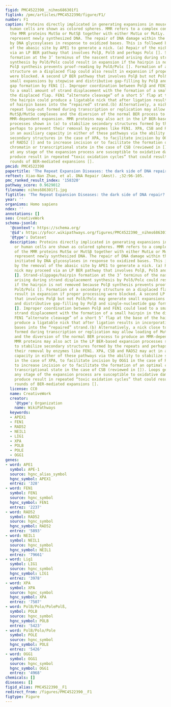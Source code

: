 ```yaml
---
figid: PMC4522390__nihms686301f1
figlink: /pmc/articles/PMC4522390/figure/F1/
number: F1
caption: Proteins directly implicated in generating expansions in mouse models or
  human cells are shown as colored spheres. MMR refers to a complex consisting of
  the MMR proteins MutSα or MutSβ together with either MutLα or MutLγ. Red strands
  represent newly synthesized DNA. The repair of DNA damage within the repeat is initiated
  by DNA glycosylases in response to oxidized bases. This is followed by the removal
  of the abasic site by APE1 to generate a nick. (a) Repair of the nick may proceed
  via an LP BER pathway that involves Polβ, Polδ and perhaps Polε []. Strand-slippage/hairpin
  formation at the 3’ terminus of the nascent strand arising during strand displacement
  synthesis by Polδ/Polε could result in expansion if the hairpin is not removed because
  Polβ synthesis prevents proof-reading by Polδ/Polε []. Formation of a secondary
  structure on a displaced flap could also result in expansion if proper processing
  were blocked. A second LP BER pathway that involves Polβ but not Polδ/Polε may generate
  small expansions by stepwise and distributive gap-filling by Polβ and single-nucleotide
  gap formation by FEN1 []. Improper coordination between Polβ and FEN1 could lead
  to a small amount of strand displacement with the formation of a small hairpin in
  the displaced flap. FEN1 “alternate cleavage” of a short 5’ flap at the base of
  the hairpin could produce a ligatable nick that after ligation results in incorporation
  of hairpin bases into the “repaired” strand.(b) Alternatively, a nick close to a
  repeat loop-out formed during transcription or replication may allow loading of
  MutSβ/MutSα complexes and the diversion of the normal BER process to produce an
  MMR-dependent expansion. MMR proteins may also act in the LP BER-based expansion
  processes shown in (a) to stabilize secondary structures formed by the repeats and
  perhaps to prevent their removal by enzymes like FEN1. XPA, CSB and RAD52 may act
  in an auxiliary capacity in either of these pathways via the ability to stabilize
  secondary structures in the case of XPA, to facilitate incision by OGG1 in the case
  of RAD52 [] and to increase incision or to facilitate the formation of an optimal
  chromatin or transcriptional state in the case of CSB (reviewed in []). Loops generated
  at any stage of the expansion process are susceptible to oxidative damage that could
  produce result in repeated “toxic oxidation cycles” that could result in multiple
  rounds of BER-mediated expansions [].
pmcid: PMC4522390
papertitle: 'The Repeat Expansion Diseases: the dark side of DNA repair?.'
reftext: Xiao-Nan Zhao, et al. DNA Repair (Amst). ;32:96-105.
pmc_ranked_result_index: '158320'
pathway_score: 0.9629012
filename: nihms686301f1.jpg
figtitle: 'The Repeat Expansion Diseases: the dark side of DNA repair?'
year: ''
organisms: Homo sapiens
ndex: ''
annotations: []
seo: CreativeWork
schema-jsonld:
  '@context': https://schema.org/
  '@id': https://pfocr.wikipathways.org/figures/PMC4522390__nihms686301f1.html
  '@type': Dataset
  description: Proteins directly implicated in generating expansions in mouse models
    or human cells are shown as colored spheres. MMR refers to a complex consisting
    of the MMR proteins MutSα or MutSβ together with either MutLα or MutLγ. Red strands
    represent newly synthesized DNA. The repair of DNA damage within the repeat is
    initiated by DNA glycosylases in response to oxidized bases. This is followed
    by the removal of the abasic site by APE1 to generate a nick. (a) Repair of the
    nick may proceed via an LP BER pathway that involves Polβ, Polδ and perhaps Polε
    []. Strand-slippage/hairpin formation at the 3’ terminus of the nascent strand
    arising during strand displacement synthesis by Polδ/Polε could result in expansion
    if the hairpin is not removed because Polβ synthesis prevents proof-reading by
    Polδ/Polε []. Formation of a secondary structure on a displaced flap could also
    result in expansion if proper processing were blocked. A second LP BER pathway
    that involves Polβ but not Polδ/Polε may generate small expansions by stepwise
    and distributive gap-filling by Polβ and single-nucleotide gap formation by FEN1
    []. Improper coordination between Polβ and FEN1 could lead to a small amount of
    strand displacement with the formation of a small hairpin in the displaced flap.
    FEN1 “alternate cleavage” of a short 5’ flap at the base of the hairpin could
    produce a ligatable nick that after ligation results in incorporation of hairpin
    bases into the “repaired” strand.(b) Alternatively, a nick close to a repeat loop-out
    formed during transcription or replication may allow loading of MutSβ/MutSα complexes
    and the diversion of the normal BER process to produce an MMR-dependent expansion.
    MMR proteins may also act in the LP BER-based expansion processes shown in (a)
    to stabilize secondary structures formed by the repeats and perhaps to prevent
    their removal by enzymes like FEN1. XPA, CSB and RAD52 may act in an auxiliary
    capacity in either of these pathways via the ability to stabilize secondary structures
    in the case of XPA, to facilitate incision by OGG1 in the case of RAD52 [] and
    to increase incision or to facilitate the formation of an optimal chromatin or
    transcriptional state in the case of CSB (reviewed in []). Loops generated at
    any stage of the expansion process are susceptible to oxidative damage that could
    produce result in repeated “toxic oxidation cycles” that could result in multiple
    rounds of BER-mediated expansions [].
  license: CC0
  name: CreativeWork
  creator:
    '@type': Organization
    name: WikiPathways
  keywords:
  - APEX1
  - FEN1
  - RAD52
  - NEIL1
  - LIG1
  - XPA
  - POLB
  - POLE
  - OGG1
genes:
- word: APE1
  symbol: APE-1
  source: hgnc_alias_symbol
  hgnc_symbol: APEX1
  entrez: '328'
- word: FEN1
  symbol: FEN1
  source: hgnc_symbol
  hgnc_symbol: FEN1
  entrez: '2237'
- word: RAD52
  symbol: RAD52
  source: hgnc_symbol
  hgnc_symbol: RAD52
  entrez: '5893'
- word: NEIL1
  symbol: NEIL1
  source: hgnc_symbol
  hgnc_symbol: NEIL1
  entrez: '79661'
- word: Lig1
  symbol: LIG1
  source: hgnc_symbol
  hgnc_symbol: LIG1
  entrez: '3978'
- word: XPA
  symbol: XPA
  source: hgnc_symbol
  hgnc_symbol: XPA
  entrez: '7507'
- word: PolB/Polo/PolePolß,
  symbol: POLB
  source: hgnc_symbol
  hgnc_symbol: POLB
  entrez: '5423'
- word: PolB/Polo/Pole
  symbol: POLE
  source: hgnc_symbol
  hgnc_symbol: POLE
  entrez: '5426'
- word: OGG1
  symbol: OGG1
  source: hgnc_symbol
  hgnc_symbol: OGG1
  entrez: '4968'
chemicals: []
diseases: []
figid_alias: PMC4522390__F1
redirect_from: /figures/PMC4522390__F1
figtype: Figure
---
```

